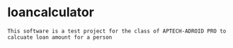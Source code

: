 # loancalculator
	This software is a test project for the class of APTECH-ADROID PRO to calcuate loan amount for a person